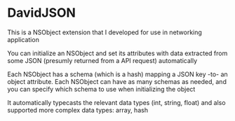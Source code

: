 # DavidJSON

This is a NSObject extension that I developed for use in networking application

You can initialize an NSObject and set its attributes with data extracted from some JSON (presumly returned from a API request) automatically

Each NSObject has a schema (which is a hash) mapping a JSON key -to- an object attribute. Each NSObject can have as many schemas as needed, and you can specify which schema to use when initializing the object

It automatically typecasts the relevant data types (int, string, float) and also supported more complex data types: array, hash
